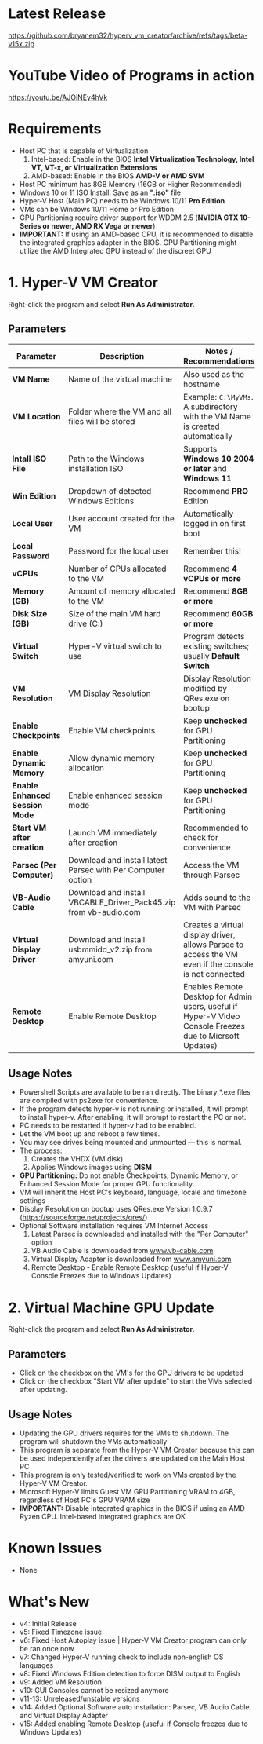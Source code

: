 # Latest Release
https://github.com/bryanem32/hyperv_vm_creator/archive/refs/tags/beta-v15x.zip
# YouTube Video of Programs in action
https://youtu.be/AJOiNEy4hVk
# Requirements
- Host PC that is capable of Virtualization
  1. Intel-based: Enable in the BIOS **Intel Virtualization Technology, Intel VT, VT-x, or Virtualization Extensions**
  2. AMD-based: Enable in the BIOS **AMD-V or AMD SVM**
- Host PC minimum has 8GB Memory (16GB or Higher Recommended)
- Windows 10 or 11 ISO Install. Save as an **".iso"** file
- Hyper-V Host (Main PC) needs to be Windows 10/11 **Pro Edition**
- VMs can be Windows 10/11 Home or Pro Edition
- GPU Partitioning require driver support for WDDM 2.5 (**NVIDIA GTX 10-Series or newer, AMD RX Vega or newer**)
- **IMPORTANT:** If using an AMD-based CPU, it is recommended to disable the integrated graphics adapter in the BIOS. GPU Partitioning might utilize the AMD Integrated GPU instead of the discreet GPU
# 1. Hyper-V VM Creator
Right-click the program and select **Run As Administrator**.
## Parameters
| Parameter | Description | Notes / Recommendations |
|-----------|-------------|------------------------|
| **VM Name** | Name of the virtual machine | Also used as the hostname |
| **VM Location** | Folder where the VM and all files will be stored | Example: `C:\MyVMs`. A subdirectory with the VM Name is created automatically |
| **Intall ISO File** | Path to the Windows installation ISO | Supports **Windows 10 2004 or later** and **Windows 11** |
| **Win Edition** | Dropdown of detected Windows Editions | Recommend **PRO** Edition |
| **Local User** | User account created for the VM | Automatically logged in on first boot |
| **Local Password** | Password for the local user | Remember this! |
| **vCPUs** | Number of CPUs allocated to the VM | Recommend **4 vCPUs or more** |
| **Memory (GB)** | Amount of memory allocated to the VM | Recommend **8GB or more** |
| **Disk Size (GB)** | Size of the main VM hard drive (C:\) | Recommend **60GB or more** |
| **Virtual Switch** | Hyper-V virtual switch to use | Program detects existing switches; usually **Default Switch** |
| **VM Resolution** | VM Display Resolution | Display Resolution modified by QRes.exe on bootup|
| **Enable Checkpoints** | Enable VM checkpoints | Keep **unchecked** for GPU Partitioning |
| **Enable Dynamic Memory** | Allow dynamic memory allocation | Keep **unchecked** for GPU Partitioning |
| **Enable Enhanced Session Mode** | Enable enhanced session mode | Keep **unchecked** for GPU Partitioning |
| **Start VM after creation** | Launch VM immediately after creation | Recommended to check for convenience |
| **Parsec (Per Computer)** | Download and install latest Parsec with Per Computer option | Access the VM through Parsec |
| **VB-Audio Cable** | Download and install VBCABLE_Driver_Pack45.zip from vb-audio.com | Adds sound to the VM with Parsec |
| **Virtual Display Driver** | Download and install usbmmidd_v2.zip from amyuni.com | Creates a virtual display driver, allows Parsec to access the VM even if the console is not connected |
| **Remote Desktop** | Enable Remote Desktop | Enables Remote Desktop for Admin users, useful if Hyper-V Video Console Freezes due to Micrsoft Updates) |
## Usage Notes
- Powershell Scripts are available to be ran directly. The binary *.exe files are compiled with ps2exe for convenience.
- If the program detects hyper-v is not running or installed, it will prompt to install hyper-v.  After enabling, it will prompt to restart the PC or not.
- PC needs to be restarted if hyper-v had to be enabled.
- Let the VM boot up and reboot a few times.  
- You may see drives being mounted and unmounted — this is normal.  
- The process:
  1. Creates the VHDX (VM disk)  
  2. Applies Windows images using **DISM**  
- **GPU Partitioning:** Do not enable Checkpoints, Dynamic Memory, or Enhanced Session Mode for proper GPU functionality.
- VM will inherit the Host PC's keyboard, language, locale and timezone settings
- Display Resolution on bootup uses QRes.exe Version 1.0.9.7 (https://sourceforge.net/projects/qres/)
- Optional Software installation requires VM Internet Access
  1. Latest Parsec is downloaded and installed with the "Per Computer" option
  2. VB Audio Cable is downloaded from www.vb-cable.com
  3. Virtual Display Adapter is downloaded from www.amyuni.com
  4. Remote Desktop - Enable Remote Desktop (useful if Hyper-V Console Freezes due to Windows Updates)

# 2. Virtual Machine GPU Update
Right-click the program and select **Run As Administrator**.
## Parameters
- Click on the checkbox on the VM's for the GPU drivers to be updated
- Click on the checkbox "Start VM after update" to start the VMs selected after updating.
## Usage Notes
- Updating the GPU drivers requires for the VMs to shutdown.  The program will shutdown the VMs automatically
- This program is separate from the Hyper-V VM Creator because this can be used independently after the drivers are updated on the Main Host PC
- This program is only tested/verified to work on VMs created by the Hyper-V VM Creator.
- Microsoft Hyper-V limits Guest VM GPU Partitioning VRAM to 4GB, regardless of Host PC's GPU VRAM size
- **IMPORTANT:** Disable integrated graphics in the BIOS if using an AMD Ryzen CPU.  Intel-based integrated graphics are OK
# Known Issues
- None
# What's New
- v4: Initial Release
- v5: Fixed Timezone issue
- v6: Fixed Host Autoplay issue | Hyper-V VM Creator program can only be ran once now
- v7: Changed Hyper-V running check to include non-english OS languages
- v8: Fixed Windows Edition detection to force DISM output to English
- v9: Added VM Resolution
- v10: GUI Consoles cannot be resized anymore
- v11-13: Unreleased/unstable versions
- v14: Added Optional Software auto installation: Parsec, VB Audio Cable, and Virtual Display Adapter
- v15: Added enabling Remote Desktop (useful if Console freezes due to Windows Updates)

